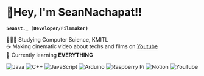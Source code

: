 <link rel="stylesheet" href="devicon.min.css">

<h1 align="left">👋Hey, I'm SeanNachapat!!</h1>

**`Seanst._ (Developer/Filmmaker)`**

👨🏻‍🎓 Studying Computer Science, KMITL<br/>
☕ Making cinematic video about techs and films on [Youtube](https://www.youtube.com/@Seanst)<br/>
💭 Currently learning **EVERYTHING**<br/>

![Java](https://img.shields.io/badge/java-%23ED8B00.svg?style=for-the-badge&logo=openjdk&logoColor=white)
![C++](https://img.shields.io/badge/c++-%2300599C.svg?style=for-the-badge&logo=c%2B%2B&logoColor=white)
![JavaScript](https://img.shields.io/badge/javascript-%23323330.svg?style=for-the-badge&logo=javascript&logoColor=%23F7DF1E)
![Arduino](https://img.shields.io/badge/-Arduino-00979D?style=for-the-badge&logo=Arduino&logoColor=white)
![Raspberry Pi](https://img.shields.io/badge/-RaspberryPi-C51A4A?style=for-the-badge&logo=Raspberry-Pi)
![Notion](https://img.shields.io/badge/Notion-%23000000.svg?style=for-the-badge&logo=notion&logoColor=white)
![YouTube](https://img.shields.io/badge/YouTube-%23FF0000.svg?style=for-the-badge&logo=YouTube&logoColor=white)

<br/>
